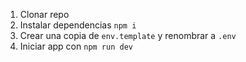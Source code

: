 1. Clonar repo
2. Instalar dependencias `npm i`
2. Crear una copia de `env.template` y renombrar a `.env`
4. Iniciar app con `npm run dev`